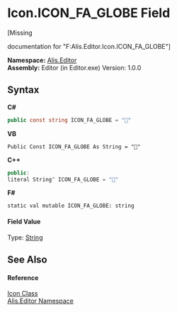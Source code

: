 # Icon.ICON_FA_GLOBE Field
 

\[Missing <summary> documentation for "F:Alis.Editor.Icon.ICON_FA_GLOBE"\]

**Namespace:**&nbsp;<a href="b150ade4-39de-a232-5f06-d3cdc1b2c538">Alis.Editor</a><br />**Assembly:**&nbsp;Editor (in Editor.exe) Version: 1.0.0

## Syntax

**C#**<br />
``` C#
public const string ICON_FA_GLOBE = ""
```

**VB**<br />
``` VB
Public Const ICON_FA_GLOBE As String = ""
```

**C++**<br />
``` C++
public:
literal String^ ICON_FA_GLOBE = ""
```

**F#**<br />
``` F#
static val mutable ICON_FA_GLOBE: string
```


#### Field Value
Type: <a href="https://docs.microsoft.com/dotnet/api/system.string" target="_blank">String</a>

## See Also


#### Reference
<a href="cc0f883c-67f8-f772-c6d7-a60b129f22a7">Icon Class</a><br /><a href="b150ade4-39de-a232-5f06-d3cdc1b2c538">Alis.Editor Namespace</a><br />